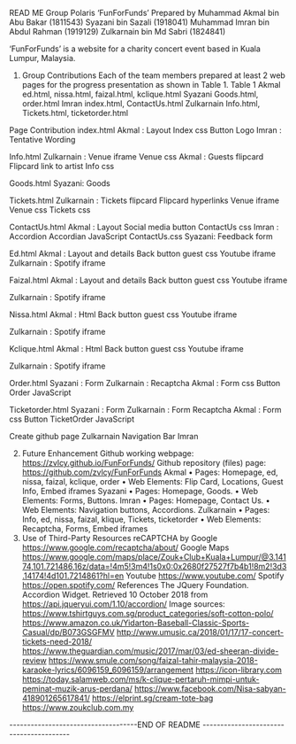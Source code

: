 READ ME
Group Polaris
‘FunForFunds’
Prepared by Muhammad Akmal bin Abu Bakar (1811543)
Syazani bin Sazali (1918041)
Muhammad Imran bin Abdul Rahman (1919129)
Zulkarnain bin Md Sabri (1824841)

‘FunForFunds’ is a website for a charity concert event based in Kuala Lumpur, Malaysia.
1. Group Contributions
Each of the team members prepared at least 2 web pages for the progress presentation as shown in Table 1.
Table 1
Akmal
ed.html, nissa.html, faizal.html, kclique.html
Syazani
Goods.html, order.html
Imran
index.html, ContactUs.html
Zulkarnain
Info.html, Tickets.html, ticketorder.html



Page
Contribution
index.html
Akmal :
Layout
Index css
Button
Logo
Imran : 
Tentative
Wording

Info.html
Zulkarnain :
Venue iframe
Venue css
Akmal :
Guests flipcard
Flipcard link to artist
Info css

Goods.html
Syazani:
Goods

Tickets.html
Zulkarnain :
Tickets flipcard
Flipcard hyperlinks
Venue iframe
Venue css
Tickets css

ContactUs.html
Akmal :
Layout
Social media button
ContactUs css
Imran :
Accordion
Accordian JavaScript
ContactUs.css
Syazani:
Feedback form

Ed.html
Akmal :
Layout and details
Back button
guest css
Youtube iframe
Zulkarnain :
Spotify iframe


Faizal.html
Akmal :
Layout and details
Back button
guest css
Youtube iframe

Zulkarnain :
Spotify iframe

Nissa.html
Akmal :
Html
Back button
guest css
Youtube iframe

Zulkarnain :
Spotify iframe

Kclique.html
Akmal :
Html
Back button
guest css
Youtube iframe

Zulkarnain :
Spotify iframe

Order.html
Syazani : 
Form
Zulkarnain :
Recaptcha
Akmal :
Form css
Button
Order JavaScript

Ticketorder.html
Syazani : 
Form
Zulkarnain :
Form
Recaptcha
Akmal :
Form css
Button
TicketOrder JavaScript

Create github page
Zulkarnain
Navigation Bar
Imran

2. Future Enhancement
Github working webpage:
https://zvlcy.github.io/FunForFunds/
Github repository (files) page:
https://github.com/zvlcy/FunForFunds
Akmal
•      	Pages:  Homepage, ed, nissa, faizal, kclique, order
•      	Web Elements:  Flip Card, Locations, Guest Info, Embed iframes
 Syazani 
•      	Pages:  Homepage, Goods.
•      	Web Elements:  Forms, Buttons.
 Imran
•      	Pages:  Homepage, Contact Us.
•      	Web Elements:  Navigation buttons, Accordions.
 Zulkarnain
•      	Pages:  Info, ed, nissa, faizal, klique, Tickets, ticketorder
•      	Web Elements:  Recaptcha, Forms, Embed iframes
3. Use of Third-Party Resources
reCAPTCHA by Google
https://www.google.com/recaptcha/about/
Google Maps
https://www.google.com/maps/place/Zouk+Club+Kuala+Lumpur/@3.14174,101.721486,16z/data=!4m5!3m4!1s0x0:0x2680f27527f7b4b1!8m2!3d3.14174!4d101.7214861?hl=en
Youtube
https://www.youtube.com/
Spotify
https://open.spotify.com/
References
The JQuery Foundation. Accordion Widget. Retrieved 10 October 2018 from
https://api.jqueryui.com/1.10/accordion/
Image sources:
https://www.tshirtguys.com.sg/product_categories/soft-cotton-polo/ 
https://www.amazon.co.uk/Yidarton-Baseball-Classic-Sports-Casual/dp/B073GSGFMV 
http://www.umusic.ca/2018/01/17/17-concert-tickets-need-2018/ 
https://www.theguardian.com/music/2017/mar/03/ed-sheeran-divide-review 
https://www.smule.com/song/faizal-tahir-malaysia-2018-karaoke-lyrics/6096159_6096159/arrangement 
https://icon-library.com 
https://today.salamweb.com/ms/k-clique-pertaruh-mimpi-untuk-peminat-muzik-arus-perdana/ 
https://www.facebook.com/Nisa-sabyan-418901265617841/ 
https://elprint.sg/cream-tote-bag 
https://www.zoukclub.com.my 

------------------------------------END OF README ----------------------------------------
